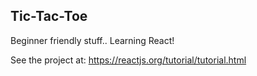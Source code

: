 ## Tic-Tac-Toe
Beginner friendly stuff.. Learning React!

See the project at: https://reactjs.org/tutorial/tutorial.html